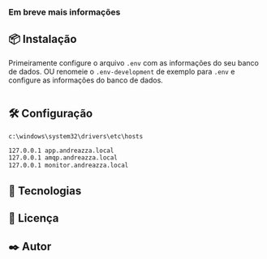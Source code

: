 ### Em breve mais informações


## 📦 Instalação

Primeiramente configure o arquivo `.env` com as informações do seu banco de dados. OU renomeie o `.env-development` de exemplo para `.env` e configure as informações do banco de dados.

```bash 

```

## 🛠️ Configuração

`c:\windows\system32\drivers\etc\hosts`

```bash
127.0.0.1 app.andreazza.local
127.0.0.1 amqp.andreazza.local
127.0.0.1 monitor.andreazza.local
```

## 🚀 Tecnologias

## 📝 Licença

## ✒️ Autor


